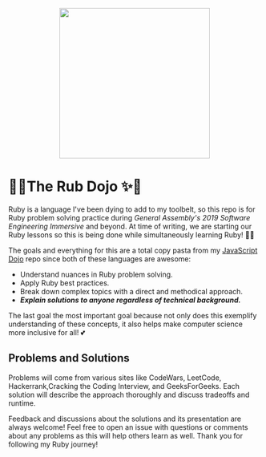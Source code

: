 <p align="center">
<img src="https://cloud.netlifyusercontent.com/assets/344dbf88-fdf9-42bb-adb4-46f01eedd629/f8f09554-8991-4572-b2f6-eb2430e97462/ruby-on-rails.png" height="300">
<h1>💎✨The Rub Dojo ✨💎</h1>
</p>

Ruby is a language I've been dying to add to my toolbelt, so this repo is for Ruby problem solving practice during *General Assembly's 2019 Software Engineering Immersive* and beyond. At time of writing, we are starting our Ruby lessons so this is being done while simultaneously learning Ruby! 💪🔥

The goals and everything for this are a total copy pasta from my [JavaScript Dojo](https://github.com/acupoftee/JS-Practice) repo since both of these languages are awesome:

* Understand nuances in Ruby problem solving. 
* Apply Ruby best practices.
* Break down complex topics with a direct and methodical approach.
* ***Explain solutions to anyone regardless of technical background.*** 

The last goal the most important goal because not only does this exemplify understanding of these concepts, it also helps make computer science more inclusive for all! 💕 

## Problems and Solutions
Problems will come from various sites like CodeWars, LeetCode, Hackerrank,Cracking the Coding Interview, and GeeksForGeeks. Each solution will describe the approach thoroughly and discuss tradeoffs and runtime. 

Feedback and discussions about the solutions and its presentation are always welcome! Feel free to open an issue with questions or comments about any problems as this will help others learn as well. Thank you for following my Ruby journey! 